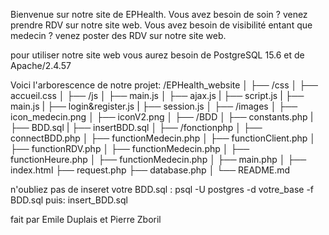Bienvenue sur notre site de EPHealth.
Vous avez besoin de soin ? venez prendre RDV sur notre site web. 
Vous avez besoin de visibilité entant que medecin ? venez poster des RDV sur notre site web.

pour utiliser notre site web vous aurez besoin de PostgreSQL 15.6 et de Apache/2.4.57

Voici l'arborescence de notre projet:
/EPHealth_website
│
├── /css
│   ├── accueil.css
│
├── /js
│   ├── main.js
│   ├── ajax.js
|   ├── script.js
|   ├── main.js
|   ├── login&register.js
|   ├── session.js
│
├── /images
│   ├── icon_medecin.png
│   ├── iconV2.png
│
├── /BDD
│   ├── constants.php
|   ├── BDD.sql
|   ├── insertBDD.sql
│
├── /fonctionphp
│   ├── connectBDD.php
│   ├── functionMedecin.php
│   ├── functionClient.php
│   ├── functionRDV.php
│   ├── functionMedecin.php
│   ├── functionHeure.php
│   ├── functionMedecin.php
│   ├── main.php
│
├── index.html
├── request.php
├── database.php
│
└── README.md

n'oubliez pas de inseret votre BDD.sql : 
psql -U postgres -d votre_base -f BDD.sql
puis: insert_BDD.sql

fait par Emile Duplais et Pierre Zboril


